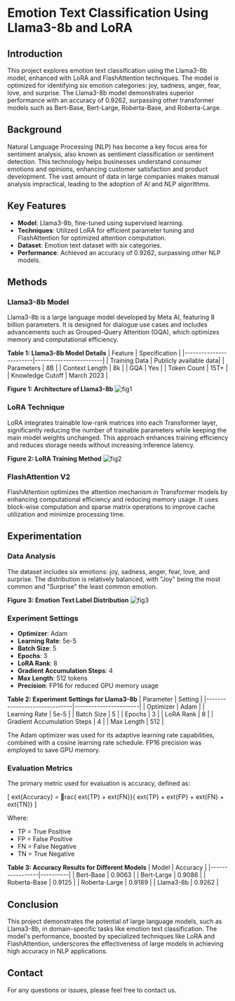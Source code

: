
# Emotion Text Classification Using Llama3-8b and LoRA

## Introduction

This project explores emotion text classification using the Llama3-8b model, enhanced with LoRA and FlashAttention techniques. The model is optimized for identifying six emotion categories: joy, sadness, anger, fear, love, and surprise. The Llama3-8b model demonstrates superior performance with an accuracy of 0.9262, surpassing other transformer models such as Bert-Base, Bert-Large, Roberta-Base, and Roberta-Large.

## Background

Natural Language Processing (NLP) has become a key focus area for sentiment analysis, also known as sentiment classification or sentiment detection. This technology helps businesses understand consumer emotions and opinions, enhancing customer satisfaction and product development. The vast amount of data in large companies makes manual analysis impractical, leading to the adoption of AI and NLP algorithms.

## Key Features

- **Model**: Llama3-8b, fine-tuned using supervised learning.
- **Techniques**: Utilized LoRA for efficient parameter tuning and FlashAttention for optimized attention computation.
- **Dataset**: Emotion text dataset with six categories.
- **Performance**: Achieved an accuracy of 0.9262, surpassing other NLP models.

## Methods

### Llama3-8b Model

Llama3-8b is a large language model developed by Meta AI, featuring 8 billion parameters. It is designed for dialogue use cases and includes advancements such as Grouped-Query Attention (GQA), which optimizes memory and computational efficiency.

**Table 1: Llama3-8b Model Details**
| Feature                | Specification          |
|------------------------|------------------------|
| Training Data          | Publicly available data|
| Parameters             | 8B                     |
| Context Length         | 8k                     |
| GQA                    | Yes                    |
| Token Count            | 15T+                   |
| Knowledge Cutoff       | March 2023             |

**Figure 1: Architecture of Llama3-8b**
![fig1](fig1.png)

### LoRA Technique

LoRA integrates trainable low-rank matrices into each Transformer layer, significantly reducing the number of trainable parameters while keeping the main model weights unchanged. This approach enhances training efficiency and reduces storage needs without increasing inference latency.

**Figure 2: LoRA Training Method**
![fig2](fig2.png)

### FlashAttention V2

FlashAttention optimizes the attention mechanism in Transformer models by enhancing computational efficiency and reducing memory usage. It uses block-wise computation and sparse matrix operations to improve cache utilization and minimize processing time.

## Experimentation

### Data Analysis

The dataset includes six emotions: joy, sadness, anger, fear, love, and surprise. The distribution is relatively balanced, with "Joy" being the most common and "Surprise" the least common emotion.

**Figure 3: Emotion Text Label Distribution**
![fig3](fig3.png)

### Experiment Settings

- **Optimizer**: Adam
- **Learning Rate**: 5e-5
- **Batch Size**: 5
- **Epochs**: 3
- **LoRA Rank**: 8
- **Gradient Accumulation Steps**: 4
- **Max Length**: 512 tokens
- **Precision**: FP16 for reduced GPU memory usage

**Table 2: Experiment Settings for Llama3-8b**
| Parameter                    | Setting               |
|------------------------------|-----------------------|
| Optimizer                    | Adam                  |
| Learning Rate                | 5e-5                  |
| Batch Size                   | 5                     |
| Epochs                       | 3                     |
| LoRA Rank                    | 8                     |
| Gradient Accumulation Steps  | 4                     |
| Max Length                   | 512                   |

The Adam optimizer was used for its adaptive learning rate capabilities, combined with a cosine learning rate schedule. FP16 precision was employed to save GPU memory.

### Evaluation Metrics

The primary metric used for evaluation is accuracy, defined as:

\[
	ext{Accuracy} = rac{	ext{TP} + 	ext{FN}}{	ext{TP} + 	ext{FP} + 	ext{FN} + 	ext{TN}}
\]

Where:
- TP = True Positive
- FP = False Positive
- FN = False Negative
- TN = True Negative

**Table 3: Accuracy Results for Different Models**
| Model           | Accuracy |
|-----------------|----------|
| Bert-Base       | 0.9063   |
| Bert-Large      | 0.9086   |
| Roberta-Base    | 0.9125   |
| Roberta-Large   | 0.9189   |
| Llama3-8b       | 0.9262   |

## Conclusion

This project demonstrates the potential of large language models, such as Llama3-8b, in domain-specific tasks like emotion text classification. The model's performance, boosted by specialized techniques like LoRA and FlashAttention, underscores the effectiveness of large models in achieving high accuracy in NLP applications.

## Contact

For any questions or issues, please feel free to contact us.
